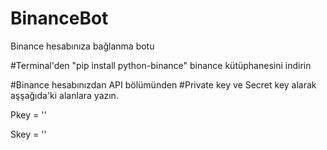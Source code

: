 # BinanceBot
Binance hesabınıza bağlanma botu

#Terminal'den "pip install python-binance" binance kütüphanesini indirin

#Binance hesabınızdan API bölümünden
#Private key ve Secret key alarak aşşağıda'ki alanlara yazın.

Pkey = ''

Skey = ''
